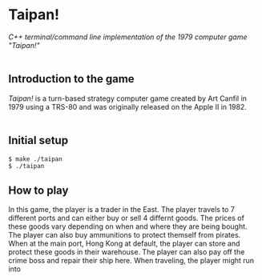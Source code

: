 # Taipan!
*C++ terminal/command line implementation of the 1979 computer game "Taipan!"* <br><br>

## Introduction to the game
*Taipan!* is a turn-based strategy computer game created by Art Canfil in 1979 using a TRS-80 and was originally released on the Apple II in 1982.
<br><br>

## Initial setup
```
$ make ./taipan
$ ./taipan
```

## How to play
In this game, the player is a trader in the East. The player travels to 7 different ports and can either buy or sell 4 differnt goods. The prices of these goods vary depending on when and where they are being bought. The player can also buy ammunitions to protect themself from pirates. When at the main port, Hong Kong at default, the player can store and protect these goods in their warehouse. The player can also pay off the crime boss and repair their ship here. When traveling, the player might run into 
